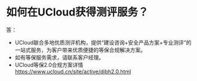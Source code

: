 

# 如何在UCloud获得测评服务？

答：

  - UCloud联合多地优质测评机构，提供“建设咨询+安全产品方案+专业测评”的一站式服务，为客户带来优质便捷的等保合规解决方案。  
  - 如有等保服务需求，请联系客户经理。  
  - UCloud等保2.0合规方案详情  https://www.ucloud.cn/site/active/djbh2.0.html  
